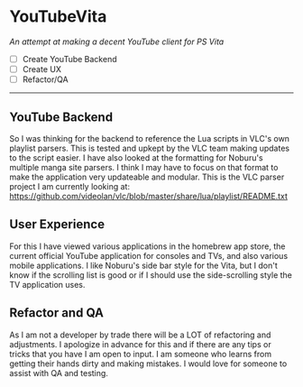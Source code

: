 # YouTubeVita
*An attempt at making a decent YouTube client for PS Vita*


- [ ] Create YouTube Backend
- [ ] Create UX
- [ ] Refactor/QA
---
## YouTube Backend
So I was thinking for the backend to reference the Lua scripts in VLC's own playlist parsers. This is tested and upkept by the VLC team making updates to the script easier. I have also looked at the formatting for Noburu's multiple manga site parsers. I think I may have to focus on that format to make the application very updateable and modular. This is the VLC parser project I am currently looking at: https://github.com/videolan/vlc/blob/master/share/lua/playlist/README.txt

## User Experience
For this I have viewed various applications in the homebrew app store, the current official YouTube application for consoles and TVs, and also various mobile applications. I like Noburu's side bar style for the Vita, but I don't know if the scrolling list is good or if I should use the side-scrolling style the TV application uses. 

## Refactor and QA
As I am not a developer by trade there will be a LOT of refactoring and adjustments. I apologize in advance for this and if there are any tips or tricks that you have I am open to input. I am someone who learns from getting their hands dirty and making mistakes. I would love for someone to assist with QA and testing.
